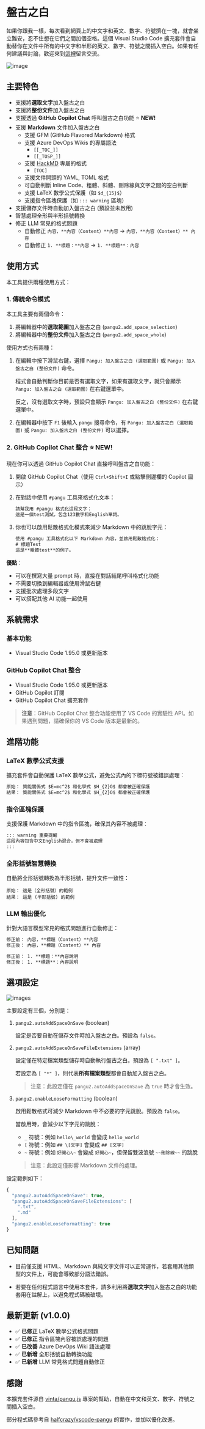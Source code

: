 # 盤古之白

如果你跟我一樣，每次看到網頁上的中文字和英文、數字、符號擠在一塊，就會坐立難安，忍不住想在它們之間加個空格。這個 Visual Studio Code 擴充套件會自動替你在文件中所有的中文字和半形的英文、數字、符號之間插入空白。如果有任何建議與討論，歡迎來到[這裡](https://github.com/doggy8088/vscode-pangu2/issues)留言交流。

![image](images/pangu.gif)

## 主要特色

* 支援將**選取文字**加入盤古之白
* 支援將**整份文件**加入盤古之白
* 支援透過 **GitHub Copilot Chat** 呼叫盤古之白功能 ⭐ **NEW!**
* 支援 **Markdown** 文件加入盤古之白
  * 支援 GFM (GitHub Flavored Markdown) 格式
  * 支援 Azure DevOps Wikis 的專屬語法
    * `[[_TOC_]]`
    * `[[_TOSP_]]`
  * 支援 [HackMD](https://hackmd.io/) 專屬的格式
    * `[TOC]`
  * 支援文件開頭的 YAML, TOML 格式
  * 可自動判斷 Inline Code、粗體、斜體、刪除線與文字之間的空白判斷
  * 支援 LaTeX 數學公式保護（如 `$d_{15}$`）
  * 支援指令區塊保護（如 `::: warning` 區塊）
* 支援儲存文件時自動加入盤古之白 (預設並未啟用)
* 智慧處理全形與半形括號轉換
* 修正 LLM 常見的格式問題
  * 自動修正 `內容，**內容（Content）**內容` → `內容，**內容（Content）** 內容`
  * 自動修正 `1. **標題：**內容` → `1. **標題**：內容`

## 使用方式

本工具提供兩種使用方式：

### 1. 傳統命令模式

本工具主要有兩個命令：

1. 將編輯器中的**選取範圍**加入盤古之白 (`pangu2.add_space_selection`)
2. 將編輯器中的**整份文件**加入盤古之白 (`pangu2.add_space_whole`)

使用方式也有兩種：

1. 在編輯中按下滑鼠右鍵，選擇 `Pangu: 加入盤古之白 (選取範圍)` 或 `Pangu: 加入盤古之白 (整份文件)` 命令。

    程式會自動判斷你目前是否有選取文字，如果有選取文字，就只會顯示 `Pangu: 加入盤古之白 (選取範圍)` 在右鍵選單中。

    反之，沒有選取文字時，預設只會顯示 `Pangu: 加入盤古之白 (整份文件)` 在右鍵選單中。

2. 在編輯器中按下 `F1` 後輸入 `pangu` 搜尋命令，有 `Pangu: 加入盤古之白 (選取範圍)` 或 `Pangu: 加入盤古之白 (整份文件)` 可以選擇。

### 2. GitHub Copilot Chat 整合 ⭐ **NEW!**

現在你可以透過 GitHub Copilot Chat 直接呼叫盤古之白功能：

1. 開啟 GitHub Copilot Chat（使用 `Ctrl+Shift+I` 或點擊側邊欄的 Copilot 圖示）

2. 在對話中使用 `#pangu` 工具來格式化文本：

    ```txt
    請幫我用 #pangu 格式化這段文字：
    這是一個test測試，包含123數字和English單詞。
    ```

3. 你也可以啟用鬆散格式化模式來減少 Markdown 中的跳脫字元：

    ```txt
    使用 #pangu 工具格式化以下 Markdown 內容，並啟用鬆散格式化：
    # 標題Test
    這是**粗體test**的例子。
    ```

**優點**：

* 可以在撰寫大量 prompt 時，直接在對話結尾呼叫格式化功能
* 不需要切換到編輯器或使用滑鼠右鍵
* 支援批次處理多段文字
* 可以搭配其他 AI 功能一起使用

## 系統需求

### 基本功能

* Visual Studio Code 1.95.0 或更新版本

### GitHub Copilot Chat 整合

* Visual Studio Code 1.95.0 或更新版本
* GitHub Copilot 訂閱
* GitHub Copilot Chat 擴充套件

> **注意**：GitHub Copilot Chat 整合功能使用了 VS Code 的實驗性 API。如果遇到問題，請確保你的 VS Code 版本是最新的。

## 進階功能

### LaTeX 數學公式支援

擴充套件會自動保護 LaTeX 數學公式，避免公式內的下標符號被錯誤處理：

```markdown
原始： 質能關係式 $E=mc^2$ 和化學式 $H_{2}O$ 都會被正確保護
結果： 質能關係式 $E=mc^2$ 和化學式 $H_{2}O$ 都會被正確保護
```

### 指令區塊保護

支援保護 Markdown 中的指令區塊，確保其內容不被處理：

```markdown
::: warning 重要提醒
這段內容包含中文English混合，但不會被處理
:::
```

### 全形括號智慧轉換

自動將全形括號轉換為半形括號，提升文件一致性：

```
原始： 這是（全形括號）的範例
結果： 這是 (半形括號) 的範例
```

### LLM 輸出優化

針對大語言模型常見的格式問題進行自動修正：

```markdown
修正前： 內容，**標題（Content）**內容
修正後： 內容，**標題（Content）** 內容

修正前： 1. **標題：**內容說明
修正後： 1. **標題**：內容說明
```

## 選項設定

![images](images/settings.jpg)

主要設定有三個，分別是：

1. `pangu2.autoAddSpaceOnSave` (boolean)

    設定是否要自動在儲存文件時加入盤古之白。預設為 `false`。

2. `pangu2.autoAddSpaceOnSaveFileExtensions` (array)

    設定僅在特定檔案類型儲存時自動執行盤古之白。預設為 `[ ".txt" ]`。

    若設定為 `[ "*" ]`，則代表**所有檔案類型**都會自動加入盤古之白。

    > 注意：此設定僅在 `pangu2.autoAddSpaceOnSave` 為 `true` 時才會生效。

3. `pangu2.enableLooseFormatting` (boolean)

    啟用鬆散格式可減少 Markdown 中不必要的字元跳脫。預設為 `false`。

    當啟用時，會減少以下字元的跳脫：

    * `_` 符號：例如 `hello\_world` 會變成 `hello_world`
    * `[` 符號：例如 `## \[文字]` 會變成 `## [文字]`
    * `~` 符號：例如 `好開心\~` 會變成 `好開心~`，但保留雙波浪號 `~~刪除線~~` 的跳脫

    > 注意：此設定僅影響 Markdown 文件的處理。

設定範例如下：

```js
{
  "pangu2.autoAddSpaceOnSave": true,
  "pangu2.autoAddSpaceOnSaveFileExtensions": [
    ".txt",
    ".md"
  ],
  "pangu2.enableLooseFormatting": true
}
```

## 已知問題

* 目前僅支援 HTML、Markdown 與純文字文件可以正常運作，若套用其他類型的文件上，可能會導致部分語法錯誤。

* 若要在任何程式語言中使用本套件，請多利用將**選取文字**加入盤古之白的功能套用在註解上，以避免程式碼被破壞。

## 最新更新 (v1.0.0)

* ✅ **已修正** LaTeX 數學公式格式問題
* ✅ **已修正** 指令區塊內容被誤處理的問題
* ✅ **已改善** Azure DevOps Wiki 語法處理
* ✅ **已新增** 全形括號自動轉換功能
* ✅ **已新增** LLM 常見格式問題自動修正

## 感謝

本擴充套件源自 [vinta/pangu.js](https://github.com/vinta/pangu.js) 專案的幫助，自動在中文和英文、數字、符號之間插入空白。

部分程式碼參考自 [halfcrazy/vscode-pangu](https://github.com/halfcrazy/vscode-pangu) 的實作，並加以優化改進。
